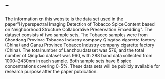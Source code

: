 # -
The information on this website is the data set used in the paper"Hyperspectral Imaging Detection of Tobacco Spice Content based on Neighborhood Structure Collaborative Preservation Embedding". The dataset consists of two sample sets, The Tobacco samples were from Shandong Province Tobacco Industry company Qingdao cigarette factory (China) and Gansu Province Tobacco Industry company cigarette factory (China). The total number of Lanzhou dataset was 576, and the total number of Qingdao dataset was 960, with 288 band data collected from 1000~2430nm in each sample. Both sample sets have 6 spice concentrations covering 0-5%. These data sets will be publicly available for research purpose after the paper publication.
